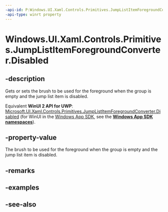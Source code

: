 ```yaml
---
-api-id: P:Windows.UI.Xaml.Controls.Primitives.JumpListItemForegroundConverter.Disabled
-api-type: winrt property
---
```


<!-- Property syntax
public Windows.UI.Xaml.Media.Brush Disabled { get;  set; }
-->

# Windows.UI.Xaml.Controls.Primitives.JumpListItemForegroundConverter.Disabled

## -description
Gets or sets the brush to be used for the foreground when the group is empty and the jump list item is disabled.

Equivalent **WinUI 2 API for UWP**: [Microsoft.UI.Xaml.Controls.Primitives.JumpListItemForegroundConverter.Disabled](/windows/winui/api/microsoft.ui.xaml.controls.primitives.jumplistitemforegroundconverter.disabled) (for WinUI in the [Windows App SDK](/windows/apps/windows-app-sdk/), see the **[Windows App SDK namespaces](/windows/windows-app-sdk/api/winrt/)**).

## -property-value
The brush to be used for the foreground when the group is empty and the jump list item is disabled.

## -remarks

## -examples

## -see-also
